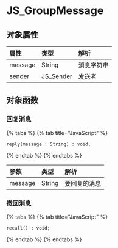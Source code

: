 # JS\_GroupMessage

## 对象属性

| 属性 | 类型 | 解析 |
| :--- | :--- | :--- |
| message | String | 消息字符串 |
| sender | JS\_Sender | 发送者 |

## 对象函数

### 回复消息

{% tabs %}
{% tab title="JavaScript" %}
```text
reply(message : String) : void;
```
{% endtab %}
{% endtabs %}

| 参数 | 类型 | 解析 |
| :--- | :--- | :--- |
| message | String | 要回复的消息 |

### 撤回消息

{% tabs %}
{% tab title="JavaScript" %}
```text
recall() : void;
```
{% endtab %}
{% endtabs %}



